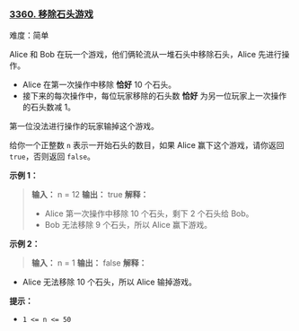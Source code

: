### [3360\. 移除石头游戏](https://leetcode.cn/problems/stone-removal-game/)

难度：简单

Alice 和 Bob 在玩一个游戏，他们俩轮流从一堆石头中移除石头，Alice 先进行操作。

- Alice 在第一次操作中移除 **恰好** 10 个石头。
- 接下来的每次操作中，每位玩家移除的石头数 **恰好** 为另一位玩家上一次操作的石头数减 1。

第一位没法进行操作的玩家输掉这个游戏。

给你一个正整数 `n` 表示一开始石头的数目，如果 Alice 赢下这个游戏，请你返回 `true`，否则返回 `false`。

**示例 1：**

> **输入：** n = 12
> **输出：** true
> **解释：**
>
> - Alice 第一次操作中移除 10 个石头，剩下 2 个石头给 Bob。
> - Bob 无法移除 9 个石头，所以 Alice 赢下游戏。

**示例 2：**

> **输入：** n = 1
> **输出：** false
> **解释：**

- Alice 无法移除 10 个石头，所以 Alice 输掉游戏。

**提示：**

- `1 <= n <= 50`
